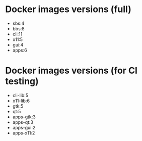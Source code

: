 # Docker images versions (full)

* sbs:4
* bbs:8
* cli:11
* x11:5
* gui:4
* apps:6

# Docker images versions (for CI testing)

* cli-lib:5
* x11-lib:6
* gtk:5
* qt:5
* apps-gtk:3
* apps-qt:3
* apps-gui:2
* apps-x11:2
